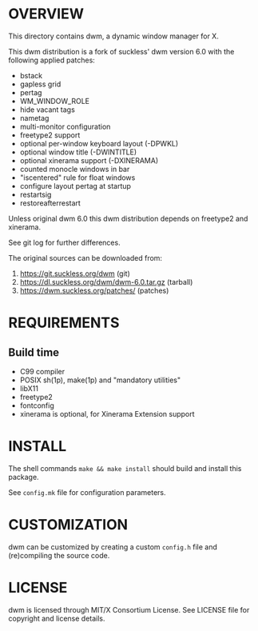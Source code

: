OVERVIEW
========

This directory contains dwm, a dynamic window manager for X.

This dwm distribution is a fork of suckless' dwm version 6.0 with the following
applied patches:
* bstack
* gapless grid
* pertag
* WM_WINDOW_ROLE
* hide vacant tags
* nametag
* multi-monitor configuration
* freetype2 support
* optional per-window keyboard layout (-DPWKL)
* optional window title (-DWINTITLE)
* optional xinerama support (-DXINERAMA)
* counted monocle windows in bar
* "iscentered" rule for float windows
* configure layout pertag at startup
* restartsig
* restoreafterrestart

Unless original dwm 6.0 this dwm distribution depends on freetype2 and
xinerama.

See git log for further differences.

The original sources can be downloaded from:
1. https://git.suckless.org/dwm                (git)
2. https://dl.suckless.org/dwm/dwm-6.0.tar.gz  (tarball)
3. https://dwm.suckless.org/patches/           (patches)


REQUIREMENTS
============

Build time
----------
* C99 compiler
* POSIX sh(1p), make(1p) and "mandatory utilities"
* libX11
* freetype2
* fontconfig
* xinerama is optional, for Xinerama Extension support


INSTALL
=======

The shell commands `make && make install` should build and install this
package.

See `config.mk` file for configuration parameters.


CUSTOMIZATION
=============

dwm can be customized by creating a custom `config.h` file and (re)compiling
the source code.


LICENSE
=======

dwm is licensed through MIT/X Consortium License.
See LICENSE file for copyright and license details.
